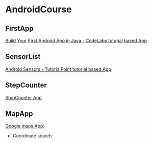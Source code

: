 # AndroidCourse


## FirstApp
[Build Your First Android App in Java - CodeLabs tutorial based App](https://github.com/AleksiMoilanen/AndroidCourse/tree/master/FirstApp)

## SensorList
[Android Sensors - TutorialPoint tutorial based App](https://github.com/AleksiMoilanen/AndroidCourse/tree/master/SensorList)

## StepCounter
[StepCounter App](https://github.com/AleksiMoilanen/AndroidCourse/tree/master/StepCounter)

## MapApp
[Google maps App:](https://github.com/AleksiMoilanen/AndroidCourse/tree/master/MapApp) 
- Coordinate search
